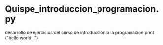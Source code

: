 
# Quispe_introduccion_programacion.py
desarrollo de ejercicios del curso de introducción a la programacion
print ("hello world...")


